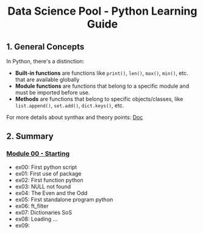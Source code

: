 <div align="center">

# Data Science Pool - Python Learning Guide

</div>

## 1. General Concepts

In Python, there's a distinction:

- **Built-in functions** are functions like `print()`, `len()`, `max()`, `min()`, etc. that are available globally
- **Module functions** are functions that belong to a specific module and must be imported before use.
- **Methods** are functions that belong to specific objects/classes, like `list.append()`, `set.add()`, `dict.keys()`, etc.

For more details about synthax and theory points: [Doc][Basic Doc]

## 2. Summary 

### [Module 00 - Starting](./module-00/README.md)
- ex00: First python script
- ex01: First use of package
- ex02: First function python
- ex03: NULL not found
- ex04: The Even and the Odd
- ex05: First standalone program python
- ex06: ft_filter
- ex07: Dictionaries SoS
- ex08: Loading ...
- ex09: 

[Basic Doc]: https://github.com/AK7iwi/DOC/tree/main/python
